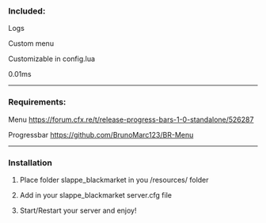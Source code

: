 ### Included:

Logs

Custom menu

Customizable in config.lua

0.01ms

---

### Requirements:

Menu https://forum.cfx.re/t/release-progress-bars-1-0-standalone/526287

Progressbar https://github.com/BrunoMarc123/BR-Menu

---

### Installation 

1. Place folder slappe_blackmarket in you /resources/ folder

2. Add in your slappe_blackmarket server.cfg file

3. Start/Restart your server and enjoy!

